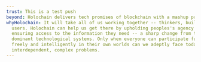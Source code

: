 ```yaml
---
trust: This is a test push
beyond: Holochain delivers tech promises of blockchain with a mashup proven tech
whyHolochain: It will take all of us working together -- thinkers, builders, and
  users. Holochain can help us get there by upholding peoples's agency and
  ensuring access to the information they need -- a sharp change from the
  dominant technological systems. Only when everyone can participate fully
  freely and intelligently in their own worlds can we adeptly face today's
  interdependent, complex problems.
---
```

